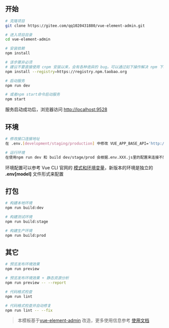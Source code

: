 ## 开始

```bash
# 克隆项目
git clone https://gitee.com/qq1020431880/vue-element-admin.git

# 进入项目目录
cd vue-element-admin

# 安装依赖
npm install

# 该步骤非必须
# 建议不要直接使用 cnpm 安装以来，会有各种诡异的 bug。可以通过如下操作解决 npm 下载速度慢的问题
npm install --registry=https://registry.npm.taobao.org

# 启动服务
npm run dev

# 或者npm start命令启动服务
npm start
```

服务启动成功后，浏览器访问 [http://localhost:9528](http://localhost:9528)

## 环境

```bash
# 修改接口连接地址
在 .env.[development/staging/production] 中修改 VUE_APP_BASE_API='http://接口地址'

# 运行环境
在使用npm run dev 和 build dev/stage/prod 会根据.env.XXX.js里的配置来连接不同环境的接口地址
```

环境配置可以参考 Vue CLI 官网的 [模式和环境变量](https://cli.vuejs.org/zh/guide/mode-and-env.html)，新版本的环境是独立的 **.env[model]** 文件形式来配置

## 打包

```bash
# 构建本地环境
npm run build:dev

# 构建测试环境
npm run build:stage

# 构建生产环境
npm run build:prod
```

## 其它

```bash
# 预览发布环境效果
npm run preview

# 预览发布环境效果 + 静态资源分析
npm run preview -- --report

# 代码格式检查
npm run lint

# 代码格式检查并自动修复
npm run lint -- --fix
```

>本模板基于[vue-element-admin](https://github.com/PanJiaChen/vue-element-admin) 改造，更多使用信息参考 [使用文档](https://panjiachen.gitee.io/vue-element-admin-site/zh/guide/)
